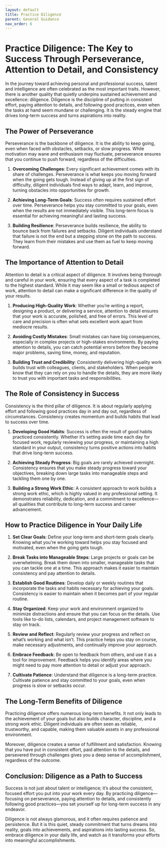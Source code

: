 ```yaml
---
layout: default
title: Practice Diligence
parent: General Guidance
nav_order: 6
---
```

# Practice Diligence: The Key to Success Through Perseverance, Attention to Detail, and Consistency

In the journey toward achieving personal and professional success, talent and intelligence are often celebrated as the most important traits. However, there is another quality that quietly underpins sustained achievement and excellence: diligence. Diligence is the discipline of putting in consistent effort, paying attention to details, and following good practices, even when the tasks at hand seem mundane or challenging. It is the steady engine that drives long-term success and turns aspirations into reality.

## The Power of Perseverance

Perseverance is the backbone of diligence. It is the ability to keep going, even when faced with obstacles, setbacks, or slow progress. While motivation may wane and enthusiasm may fluctuate, perseverance ensures that you continue to push forward, regardless of the difficulties.

1. **Overcoming Challenges**: Every significant achievement comes with its share of challenges. Perseverance is what keeps you moving forward when the going gets tough. Instead of giving up at the first sign of difficulty, diligent individuals find ways to adapt, learn, and improve, turning obstacles into opportunities for growth.

2. **Achieving Long-Term Goals**: Success often requires sustained effort over time. Perseverance helps you stay committed to your goals, even when the results are not immediately visible. This long-term focus is essential for achieving meaningful and lasting success.

3. **Building Resilience**: Perseverance builds resilience, the ability to bounce back from failures and setbacks. Diligent individuals understand that failure is not the end but a stepping stone on the path to success. They learn from their mistakes and use them as fuel to keep moving forward.

## The Importance of Attention to Detail

Attention to detail is a critical aspect of diligence. It involves being thorough and careful in your work, ensuring that every aspect of a task is completed to the highest standard. While it may seem like a small or tedious aspect of work, attention to detail can make a significant difference in the quality of your results.

1. **Producing High-Quality Work**: Whether you’re writing a report, designing a product, or delivering a service, attention to detail ensures that your work is accurate, polished, and free of errors. This level of care and precision is often what sets excellent work apart from mediocre results.

2. **Avoiding Costly Mistakes**: Small mistakes can have big consequences, especially in complex projects or high-stakes environments. By paying attention to details, you can catch potential errors before they become major problems, saving time, money, and reputation.

3. **Building Trust and Credibility**: Consistently delivering high-quality work builds trust with colleagues, clients, and stakeholders. When people know that they can rely on you to handle the details, they are more likely to trust you with important tasks and responsibilities.

## The Role of Consistency in Success

Consistency is the third pillar of diligence. It is about regularly applying effort and following good practices day in and day out, regardless of circumstances. Consistency creates momentum and builds habits that lead to success over time.

1. **Developing Good Habits**: Success is often the result of good habits practiced consistently. Whether it’s setting aside time each day for focused work, regularly reviewing your progress, or maintaining a high standard in your output, consistency turns positive actions into habits that drive long-term success.

2. **Achieving Steady Progress**: Big goals are rarely achieved overnight. Consistency ensures that you make steady progress toward your objectives, breaking down large tasks into manageable steps and tackling them one by one.

3. **Building a Strong Work Ethic**: A consistent approach to work builds a strong work ethic, which is highly valued in any professional setting. It demonstrates reliability, dedication, and a commitment to excellence—all qualities that contribute to long-term success and career advancement.

## How to Practice Diligence in Your Daily Life

1. **Set Clear Goals**: Define your long-term and short-term goals clearly. Knowing what you’re working toward helps you stay focused and motivated, even when the going gets tough.

2. **Break Tasks into Manageable Steps**: Large projects or goals can be overwhelming. Break them down into smaller, manageable tasks that you can tackle one at a time. This approach makes it easier to maintain consistency and pay attention to details.

3. **Establish Good Routines**: Develop daily or weekly routines that incorporate the tasks and habits necessary for achieving your goals. Consistency is easier to maintain when it becomes part of your regular routine.

4. **Stay Organized**: Keep your work and environment organized to minimize distractions and ensure that you can focus on the details. Use tools like to-do lists, calendars, and project management software to stay on track.

5. **Review and Reflect**: Regularly review your progress and reflect on what’s working and what isn’t. This practice helps you stay on course, make necessary adjustments, and continually improve your approach.

6. **Embrace Feedback**: Be open to feedback from others, and use it as a tool for improvement. Feedback helps you identify areas where you might need to pay more attention to detail or adjust your approach.

7. **Cultivate Patience**: Understand that diligence is a long-term practice. Cultivate patience and stay committed to your goals, even when progress is slow or setbacks occur.

## The Long-Term Benefits of Diligence

Practicing diligence offers numerous long-term benefits. It not only leads to the achievement of your goals but also builds character, discipline, and a strong work ethic. Diligent individuals are often seen as reliable, trustworthy, and capable, making them valuable assets in any professional environment.

Moreover, diligence creates a sense of fulfillment and satisfaction. Knowing that you have put in consistent effort, paid attention to the details, and persevered through challenges gives you a deep sense of accomplishment, regardless of the outcome.

## Conclusion: Diligence as a Path to Success

Success is not just about talent or intelligence; it’s about the consistent, focused effort you put into your work every day. By practicing diligence—focusing on perseverance, paying attention to details, and consistently following good practices—you set yourself up for long-term success in any endeavor.

Diligence is not always glamorous, and it often requires patience and persistence. But it is this quiet, steady commitment that turns dreams into reality, goals into achievements, and aspirations into lasting success. So, embrace diligence in your daily life, and watch as it transforms your efforts into meaningful accomplishments.